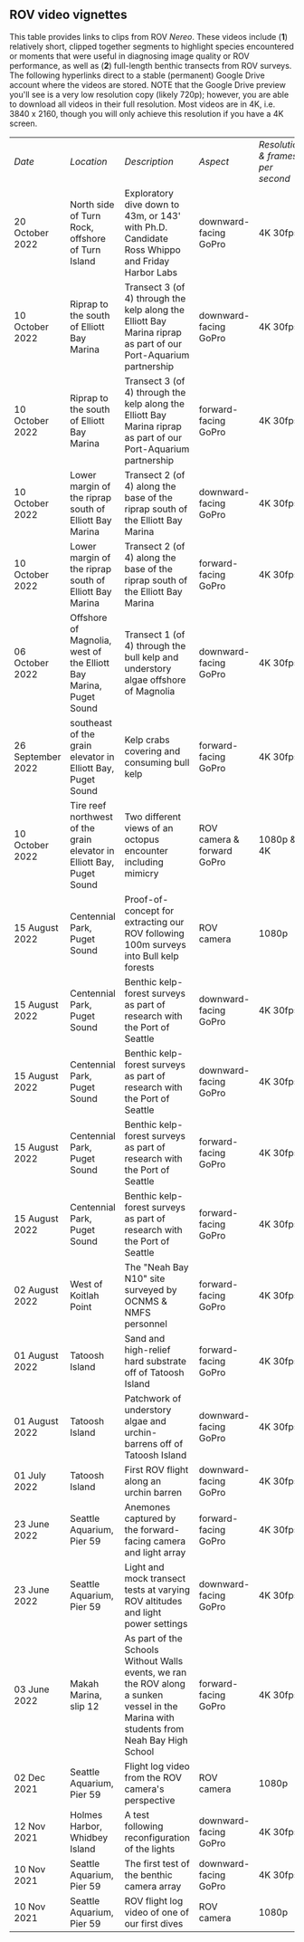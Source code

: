 ROV video vignettes
---

This table provides links to clips from ROV _Nereo_. These videos include (**1**) relatively short, clipped together segments to highlight species encountered or moments that were useful in diagnosing image quality or ROV performance, as well as (**2**) full-length benthic transects from ROV surveys. The following hyperlinks direct to a stable (permanent) Google Drive account where the videos are stored. NOTE that the Google Drive preview you'll see is a very low resolution copy (likely 720p); however, you are able to download all videos in their full resolution. Most videos are in 4K, i.e. 3840 x 2160, though you will only achieve this resolution if you have a 4K screen. 

<table>
  <tr><td> <i>Date</i> </td><td> <i>Location</i> </td><td> <i>Description</i> </td><td> <i>Aspect<i> </td><td> <i>Resolution & frames per second </i> </td>
    <td> <i>Link</i> </td></tr>
         <tr><td> 20 October 2022 </td><td> North side of Turn Rock, offshore of Turn Island </td><td> Exploratory dive down to 43m, or 143' with Ph.D. Candidate Ross Whippo and Friday Harbor Labs </td><td> downward-facing GoPro </td><td> 4K 30fps </td><td> <a href="https://drive.google.com/file/d/1-8d-yXR63wVxwUpTBcVDZYTRGLzODK_E/view?usp=sharing"> Link </a></td></tr>
         <tr><td> 10 October 2022 </td><td> Riprap to the south of Elliott Bay Marina </td><td> Transect 3 (of 4) through the kelp along the Elliott Bay Marina riprap as part of our Port-Aquarium partnership </td><td> downward-facing GoPro </td><td> 4K 30fps </td><td> <a href="https://drive.google.com/file/d/1IEqQXT6sMDfDbLK06PcrqX8V5UpbulRX/view?usp=sharing"> Link </a></td></tr>
         <tr><td> 10 October 2022 </td><td> Riprap to the south of Elliott Bay Marina </td><td> Transect 3 (of 4) through the kelp along the Elliott Bay Marina riprap as part of our Port-Aquarium partnership </td><td> forward-facing GoPro </td><td> 4K 30fps </td><td> <a href="https://drive.google.com/file/d/1yjqxaP8tK1EXwo5W3AEx58600Seiubud/view?usp=sharing"> Link </a></td></tr>
         <tr><td> 10 October 2022 </td><td> Lower margin of the riprap south of Elliott Bay Marina </td><td> Transect 2 (of 4) along the base of the riprap south of the Elliott Bay Marina </td><td> downward-facing GoPro </td><td> 4K 30fps </td><td> <a href="https://drive.google.com/file/d/1u2iNWNWB6CKvpT55rtJal4tW_PV1Pp8z/view?usp=sharing"> Link </a></td></tr>
         <tr><td> 10 October 2022 </td><td> Lower margin of the riprap south of Elliott Bay Marina </td><td> Transect 2 (of 4) along the base of the riprap south of the Elliott Bay Marina </td><td> forward-facing GoPro </td><td> 4K 30fps </td><td> <a href="https://drive.google.com/file/d/1bJxdBOOvHi-lVrCG1CxPFX_ETWU-amif/view?usp=sharing"> Link </a></td></tr>
     <tr><td> 06 October 2022 </td><td> Offshore of Magnolia, west of the Elliott Bay Marina, Puget Sound </td><td> Transect 1 (of 4) through the bull kelp and understory algae offshore of Magnolia </td><td> downward-facing GoPro </td><td> 4K 30fps </td><td> <a href="https://drive.google.com/file/d/1M8qtktWEM9brSs2QThUf91BDQ25us53T/view?usp=sharing"> Link </a></td></tr>
    <tr><td> 26 September 2022 </td><td> southeast of the grain elevator in Elliott Bay, Puget Sound </td><td> Kelp crabs covering and consuming bull kelp  </td><td> forward-facing GoPro </td><td> 4K 30fps </td><td> <a href="https://drive.google.com/file/d/1X8I7IIYWHEz-isdyjrabE6Ok8aY45Ce3/view?usp=sharing"> Link </a></td></tr>
    <tr><td> 10 October 2022 </td><td> Tire reef northwest of the grain elevator in Elliott Bay, Puget Sound </td><td> Two different views of an octopus encounter including mimicry </td><td> ROV camera & forward GoPro </td><td> 1080p & 4K </td><td> <a href="https://drive.google.com/file/d/1nJf-LqiDu-lCmPbaReinxsckke7weNME/view?usp=sharing"> 1080p </a> and <a href="https://drive.google.com/file/d/1Xx70Zv0hP-nKjFeEfG4TxaJamVgeND0d/view?usp=sharing"> 4K </a> </td></tr>
  <tr><td> 15 August 2022 </td><td> Centennial Park, Puget Sound </td><td> Proof-of-concept for extracting our ROV following 100m surveys into Bull kelp forests </td><td> ROV camera </td><td> 1080p </td><td> <a href="https://drive.google.com/file/d/1qdtdPwB8RHkjL27RRzu95MTenNgszDAC/view?usp=sharing"> Link </a></td></tr>
  <tr><td> 15 August 2022 </td><td> Centennial Park, Puget Sound </td><td> Benthic kelp-forest surveys as part of research with the Port of Seattle </td><td> downward-facing GoPro </td><td> 4K 30fps </td><td> <a href="https://drive.google.com/file/d/1BKpNbOoVZD69AsEt5G7JsOrkMyZvgtjx/view?usp=sharing"> Link </a></td></tr>
    <tr><td> 15 August 2022 </td><td> Centennial Park, Puget Sound </td><td> Benthic kelp-forest surveys as part of research with the Port of Seattle </td><td> downward-facing GoPro </td><td> 4K 30fps </td><td> <a href="https://drive.google.com/file/d/1J8xVqzrCSNAGh-g5ZEFoMboQgHW_H4rA/view?usp=sharing"> Link </a></td></tr>
    <tr><td> 15 August 2022 </td><td> Centennial Park, Puget Sound </td><td> Benthic kelp-forest surveys as part of research with the Port of Seattle </td><td> forward-facing GoPro </td><td> 4K 30fps </td><td> <a href="https://drive.google.com/file/d/1RK28xmY8yo-FMqfbQtPPxmdujq9r2AEu/view?usp=sharing"> Link </a></td></tr>
    <tr><td> 15 August 2022 </td><td> Centennial Park, Puget Sound </td><td> Benthic kelp-forest surveys as part of research with the Port of Seattle </td><td> forward-facing GoPro </td><td> 4K 30fps </td><td> <a href="https://drive.google.com/file/d/1OGcqmQaU9CvSFK4At0ju36zfMBRCUGUl/view?usp=sharing"> Link </a></td></tr>    
  <tr><td> 02 August 2022 </td><td> West of Koitlah Point </td><td> The "Neah Bay N10" site surveyed by OCNMS & NMFS personnel </td><td> forward-facing GoPro </td><td> 4K 30fps </td><td> <a href="https://drive.google.com/file/d/1CH3Bf51SfltEIU0Uc3DAdLQh0eOq-Kmr/view?usp=sharing"> Link </a></td></tr>
    <tr><td> 01 August 2022 </td><td> Tatoosh Island </td><td> Sand and high-relief hard substrate off of Tatoosh Island </td><td> forward-facing GoPro </td><td> 4K 30fps </td><td> <a href="https://drive.google.com/file/d/1lBxQVdX9lsyyY_xpimIrNnnFrByAfXR7/view?usp=sharing"> Link </a></td></tr>
    <tr><td> 01 August 2022 </td><td> Tatoosh Island </td><td> Patchwork of understory algae and urchin-barrens off of Tatoosh Island  </td><td> downward-facing GoPro </td><td> 4K 30fps </td><td> <a href="https://drive.google.com/file/d/1ZQ-j-MwA5baAmyw1JaW3HQIak66GPqHt/view?usp=sharing"> Link </a></td></tr>
  <tr><td> 01 July 2022 </td><td> Tatoosh Island </td><td> First ROV flight along an urchin barren </td><td> downward-facing GoPro </td><td> 4K 30fps </td><td> <a href="https://drive.google.com/file/d/1a1nUEBsWxDWs_LSaLocFMG0uHE23StlW/view?usp=sharing"> Link </a></td></tr> 
  <tr><td> 23 June 2022 </td><td> Seattle Aquarium, Pier 59 </td><td> Anemones captured by the forward-facing camera and light array </td><td> forward-facing GoPro </td><td> 4K 30fps </td><td><a href="https://drive.google.com/file/d/1Vp1YuNMFAvI0jLUeX0olkT8Z5kfwGEF6/view?usp=sharing"> Link </a></td></tr>
  <tr><td> 23 June 2022 </td><td> Seattle Aquarium, Pier 59 </td><td> Light and mock transect tests at varying ROV altitudes and light power settings </td><td> downward-facing GoPro </td><td> 4K 30fps </td><td> <a href="https://drive.google.com/file/d/1aWDrqq5DItRglgswjGO79yGcdP1AyOBX/view?usp=sharing"> Link </a></td></tr>
  <tr><td> 03 June 2022 </td><td> Makah Marina, slip 12 </td><td> As part of the Schools Without Walls events, we ran the ROV along a sunken vessel in the Marina with students from Neah Bay High School </td><td> forward-facing GoPro </td><td> 4K 30fps </td><td> <a href="https://drive.google.com/file/d/16oR2WlJFa0v6QeFA_0gTPMv1clImKWiM/view?usp=sharing"> Link </a></td></tr
    <td><td> 02 Dec 2021 </td><td> Seattle Aquarium, Pier 59 </td><td> Flight log video from the ROV camera's perspective </td><td> ROV camera </td><td> 1080p </td><td> <a href="https://drive.google.com/file/d/1Fg2xG-9BEm7J0iojbbWZh0wbzavVnyJJ/view?usp=sharing"> Link </a> </td></tr>
  <tr><td> 12 Nov 2021 </td><td> Holmes Harbor, Whidbey Island </td><td> A test following reconfiguration of the lights </td><td> downward-facing GoPro </td><td> 4K 30fps </td><td> <a href="https://drive.google.com/file/d/1o5JAVrg0REPBg3MmBl0m_mif9QQHIFlp/view?usp=sharing"> Link </a></td></tr>
  <tr><td> 10 Nov 2021 </td><td> Seattle Aquarium, Pier 59 </td><td> The first test of the benthic camera array </td><td> downward-facing GoPro </td><td> 4K 30fps </td><td> <a href="https://drive.google.com/file/d/1cRfvZkhRQntfkoSQ2EX5dnNzviZhqWwh/view?usp=sharing"> Link </a></td></tr>
<tr><td> 10 Nov 2021 </td><td> Seattle Aquarium, Pier 59 </td><td> ROV flight log video of one of our first dives </td><td> ROV camera </td><td> 1080p </td><td> <a href="https://drive.google.com/file/d/1PCUwmEFDiZitpHOsPnI9yxKdcVqXOJa3/view?usp=sharing"> Link </a></td></tr>

</table

